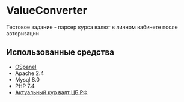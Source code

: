 # ValueConverter
 Тестовое задание - парсер курса валют в личном кабинете после авторизации

## Использованные средства
 - [OSpanel](https://ospanel.io/)
 - Apache 2.4
 - Mysql 8.0
 - PHP 7.4
 - [Актуальный кур валт ЦБ РФ](http://www.cbr.ru/scripts/XML_daily.asp)



